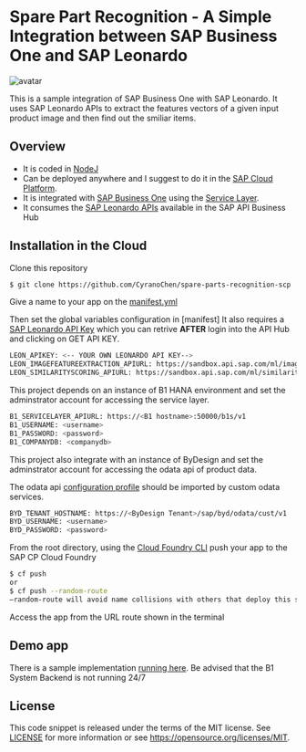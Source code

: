 # Spare Part Recognition - A Simple Integration between SAP Business One and SAP Leonardo

![avatar](https://jam4.sapjam.com/profile/vQ2WGFrz1l1cmyPIZX6G8c/documents/exUx6J98mB0A3RqbVkE0W1/thumbnail?max_x=1200&max_y=1200)

This is a sample integration of SAP Business One with SAP Leonardo. It uses SAP Leonardo APIs to extract the features vectors of a given input product image and then find out the smiliar items.

## Overview

- It is coded in [NodeJ](https://nodejs.org/en/)
- Can be deployed anywhere and I suggest to do it in the  [SAP Cloud Platform](https://cloudplatform.sap.com).  
- It is integrated with [SAP Business One](https://www.sap.com/uk/products/business-one.html) using the [Service Layer](https://www.youtube.com/watch?v=zaF_i7x9-s0&list=PLMdHXbewhZ2QsgYSICRQuoL8lkoEHjNzS&index=22).
- It consumes the [SAP Leonardo APIs](https://api.sap.com/package/SAPLeonardoMLFunctionalServices?section=Artifacts) available in the SAP API Business Hub

## Installation in the Cloud

Clone this repository

```sh
$ git clone https://github.com/CyranoChen/spare-parts-recognition-scp
```

Give a name to your app on the [manifest.yml](manifest.yml)

Then set the global variables configuration in [manifest]
It also requires a [SAP Leonardo API Key](https://api.sap.com/api/sap_service_ticketing_classification_api/overview) which you can retrive **AFTER** login into the API Hub and clicking on GET API KEY.

```sh
LEON_APIKEY: <-- YOUR OWN LEONARDO API KEY-->
LEON_IMAGEFEATUREEXTRACTION_APIURL: https://sandbox.api.sap.com/ml/imagefeatureextraction/feature-extraction
LEON_SIMILARITYSCORING_APIURL: https://sandbox.api.sap.com/ml/similarityscoring/similarity-scoring
```

This project depends on an instance of B1 HANA environment and set the adminstrator account for accessing the service layer.

```sh
B1_SERVICELAYER_APIURL: https://<B1 hostname>:50000/b1s/v1 
B1_USERNAME: <username> 
B1_PASSWORD: <password>
B1_COMPANYDB: <companydb>
```

This project also integrate with an instance of ByDesign and set the adminstrator account for accessing the odata api of product data.

The odata api [configuration profile](vmumaterial.xml) should be imported by custom odata services.

```sh
BYD_TENANT_HOSTNAME: https://<ByDesign Tenant>/sap/byd/odata/cust/v1 
BYD_USERNAME: <username> 
BYD_PASSWORD: <password>
```

From the root directory, using the [Cloud Foundry CLI](https://docs.cloudfoundry.org/cf-cli/install-go-cli.html) push your app to the SAP CP Cloud Foundry

```sh
$ cf push
or
$ cf push --random-route
–random-route will avoid name collisions with others that deploy this same app on SCP. You can also choose your own app name by changing the manifest.yml file.
```

Access the app from the URL route shown in the terminal

## Demo app

There is a sample implementation [running here](https://spare-parts-recognition.cfapps.eu10.hana.ondemand.com/). Be advised that the B1 System Backend is not running 24/7

## License

This code snippet is released under the terms of the MIT license. See [LICENSE](LICENSE) for more information or see https://opensource.org/licenses/MIT.